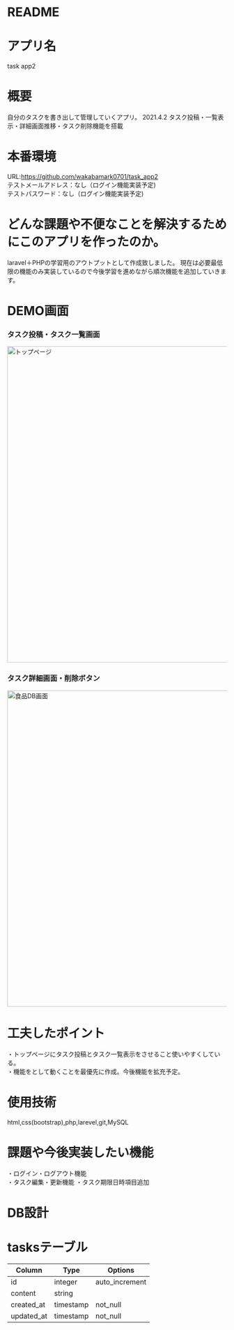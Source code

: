 # README

# アプリ名
task app2

# 概要
自分のタスクを書き出して管理していくアプリ。
2021.4.2 タスク投稿・一覧表示・詳細画面推移・タスク削除機能を搭載

# 本番環境
URL:https://github.com/wakabamark0701/task_app2  
テストメールアドレス：なし（ログイン機能実装予定)  
テストパスワード：なし（ログイン機能実装予定)  

# どんな課題や不便なことを解決するためにこのアプリを作ったのか。
laravel＋PHPの学習用のアウトプットとして作成致しました。
現在は必要最低限の機能のみ実装しているので今後学習を進めながら順次機能を追加していきます。



# DEMO画面
### タスク投稿・タスク一覧画面
<img width="724" alt="トップページ" src="https://user-images.githubusercontent.com/67129169/113373125-27b51d80-93a5-11eb-90f2-88a1f6304bd5.png">

### タスク詳細画面・削除ボタン
<img width="724" alt="食品DB画面" src="https://user-images.githubusercontent.com/67129169/113373986-ffc6b980-93a6-11eb-93a8-c51e6da20548.png">




# 工夫したポイント
・トップページにタスク投稿とタスク一覧表示をさせること使いやすくしている。  
・機能をとして動くことを最優先に作成。今後機能を拡充予定。  



# 使用技術
html,css(bootstrap),php,larevel,git,MySQL  

# 課題や今後実装したい機能
・ログイン・ログアウト機能  
・タスク編集・更新機能
・タスク期限日時項目追加  

# DB設計
# tasksテーブル
|Column|Type|Options|
|------|----|-------|
|id|integer|auto_increment|
|content|string|
|created_at|timestamp|not_null|
|updated_at|timestamp|not_null|

